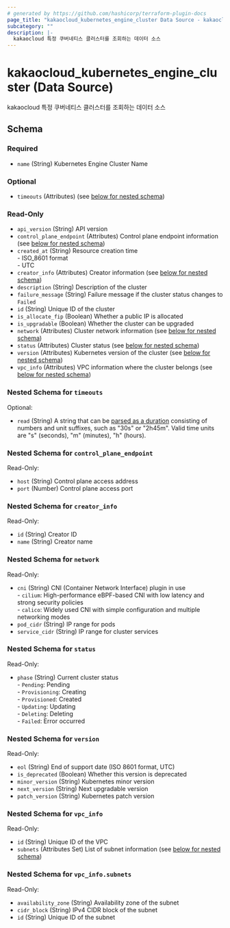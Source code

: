 ```yaml
---
# generated by https://github.com/hashicorp/terraform-plugin-docs
page_title: "kakaocloud_kubernetes_engine_cluster Data Source - kakaocloud"
subcategory: ""
description: |-
  kakaocloud 특정 쿠버네티스 클러스터를 조회하는 데이터 소스
---
```


# kakaocloud_kubernetes_engine_cluster (Data Source)

kakaocloud 특정 쿠버네티스 클러스터를 조회하는 데이터 소스



<!-- schema generated by tfplugindocs -->
## Schema

### Required

- `name` (String) Kubernetes Engine Cluster Name

### Optional

- `timeouts` (Attributes) (see [below for nested schema](#nestedatt--timeouts))

### Read-Only

- `api_version` (String) API version
- `control_plane_endpoint` (Attributes) Control plane endpoint information (see [below for nested schema](#nestedatt--control_plane_endpoint))
- `created_at` (String) Resource creation time <br/> - ISO_8601 format  <br/> - UTC
- `creator_info` (Attributes) Creator information (see [below for nested schema](#nestedatt--creator_info))
- `description` (String) Description of the cluster
- `failure_message` (String) Failure message if the cluster status changes to `Failed`
- `id` (String) Unique ID of the cluster
- `is_allocate_fip` (Boolean) Whether a public IP is allocated
- `is_upgradable` (Boolean) Whether the cluster can be upgraded
- `network` (Attributes) Cluster network information (see [below for nested schema](#nestedatt--network))
- `status` (Attributes) Cluster status (see [below for nested schema](#nestedatt--status))
- `version` (Attributes) Kubernetes version of the cluster (see [below for nested schema](#nestedatt--version))
- `vpc_info` (Attributes) VPC information where the cluster belongs (see [below for nested schema](#nestedatt--vpc_info))

<a id="nestedatt--timeouts"></a>
### Nested Schema for `timeouts`

Optional:

- `read` (String) A string that can be [parsed as a duration](https://pkg.go.dev/time#ParseDuration) consisting of numbers and unit suffixes, such as "30s" or "2h45m". Valid time units are "s" (seconds), "m" (minutes), "h" (hours).


<a id="nestedatt--control_plane_endpoint"></a>
### Nested Schema for `control_plane_endpoint`

Read-Only:

- `host` (String) Control plane access address
- `port` (Number) Control plane access port


<a id="nestedatt--creator_info"></a>
### Nested Schema for `creator_info`

Read-Only:

- `id` (String) Creator ID
- `name` (String) Creator name


<a id="nestedatt--network"></a>
### Nested Schema for `network`

Read-Only:

- `cni` (String) CNI (Container Network Interface) plugin in use <br/> - `cilium`: High-performance eBPF-based CNI with low latency and strong security policies  <br/> - `calico`: Widely used CNI with simple configuration and multiple networking modes
- `pod_cidr` (String) IP range for pods
- `service_cidr` (String) IP range for cluster services


<a id="nestedatt--status"></a>
### Nested Schema for `status`

Read-Only:

- `phase` (String) Current cluster status <br/> - `Pending`: Pending <br/> - `Provisioning`: Creating <br/> - `Provisioned`: Created <br/> - `Updating`: Updating <br/> - `Deleting`: Deleting <br/> - `Failed`: Error occurred


<a id="nestedatt--version"></a>
### Nested Schema for `version`

Read-Only:

- `eol` (String) End of support date (ISO 8601 format, UTC)
- `is_deprecated` (Boolean) Whether this version is deprecated
- `minor_version` (String) Kubernetes minor version
- `next_version` (String) Next upgradable version
- `patch_version` (String) Kubernetes patch version


<a id="nestedatt--vpc_info"></a>
### Nested Schema for `vpc_info`

Read-Only:

- `id` (String) Unique ID of the VPC
- `subnets` (Attributes Set) List of subnet information (see [below for nested schema](#nestedatt--vpc_info--subnets))

<a id="nestedatt--vpc_info--subnets"></a>
### Nested Schema for `vpc_info.subnets`

Read-Only:

- `availability_zone` (String) Availability zone of the subnet
- `cidr_block` (String) IPv4 CIDR block of the subnet
- `id` (String) Unique ID of the subnet
